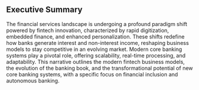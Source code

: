 ## Executive Summary

The financial services landscape is undergoing a profound paradigm shift powered by fintech innovation, characterized by rapid digitization, embedded finance, and enhanced personalization. These shifts redefine how banks generate interest and non-interest income, reshaping business models to stay competitive in an evolving market. Modern core banking systems play a pivotal role, offering scalability, real-time processing, and adaptability. This narrative outlines the modern fintech business models, the evolution of the banking book, and the transformational potential of new core banking systems, with a specific focus on financial inclusion and autonomous banking.